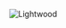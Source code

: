 
![Lightwood](https://raw.githubusercontent.com/torrmal/lightwood/master/docs/docs/assets/logo.png?token=ABNACCUGDQJFNXRARPGHJIK4ZO53E "Lightwood") 
#
